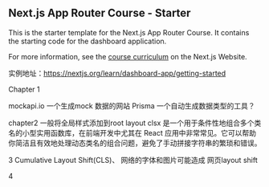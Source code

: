 ## Next.js App Router Course - Starter

This is the starter template for the Next.js App Router Course. It contains the starting code for the dashboard application.

For more information, see the [course curriculum](https://nextjs.org/learn) on the Next.js Website.


实例地址：https://nextjs.org/learn/dashboard-app/getting-started


Chapter 1

mockapi.io  一个生成mock 数据的网站
Prisma  一个自动生成数据类型的工具？


chapter2
一般将全局样式添加到root layout
clsx 是一个用于条件性地组合多个类名的小型实用函数库，在前端开发中尤其在 React 应用中非常常见。它可以帮助你简洁且有效地处理动态类名的组合问题，避免了手动拼接字符串的繁琐和错误。


3
Cumulative Layout Shift(CLS)、
网络的字体和图片可能造成 网页layout shift

4